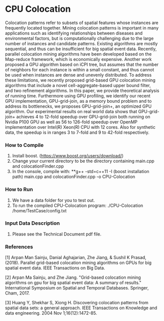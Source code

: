# CPU Colocation

Colocation patterns refer to subsets of spatial features whose instances are frequently located together. Mining colocation patterns is important in many applications such as identifying relationships between diseases and environmental factors, but is computationally challenging due to the large number of instances and candidate patterns. Existing algorithms are mostly sequential, and thus can be insufficient for big spatial event data. Recently, parallel colocation mining algorithms have been developed based on the Map-reduce framework, which is economically expensive. Another work proposed a GPU algorithm based on iCPI tree, but assumes that the number of neighbors for each instance is within a small constant, and thus cannot be used when instances are dense and unevenly distributed. To address these limitations, we recently proposed grid-based GPU colocation mining algorithms that include a novel cell-aggregate-based upper bound filter, and two refinement algorithms. In this paper, we provide theoretical analysis of running time. Furthermore using GPU profiling, we identify our recent GPU implementation, GPU-grid-join, as a memory bound problem and to address its bottlenecks, we proposes GPU-grid-join+, an optimized GPU algorithm. Our experimental results on real world data shows that GPU-grid-join+ achieves 4 to 12-fold speedup over GPU-grid-join both running on Nvidia P100 GPU as well as 56 to 126-fold speedup over OpenMP implementation over Intel(R) Xeon(R) CPU with 12 cores. Also for synthetic data, the speedup is in ranges 3 to 7-fold and 9 to 42-fold respectively.


### How to Compile

1. Install boost. (https://www.boost.org/users/download/) 
2. Change your current directory to be the directory containing main.cpp  and colocationFinder.cpp
3. In the console, compile with: **g++ -std=c++11 -I (boost installation path) main.cpp and colocationFinder.cpp -o CPU-Colocation

### How to Run

1. We have a data folder for you to test out.
2. To run the compiled CPU-Colocation program: ./CPU-Colocation /home/TestCase/config.txt

### Input Data Description
1. Please see the Technical Document pdf file. 

### References

[1] Arpan Man Sainju, Danial Aghajarian, Zhe Jiang, & Sushil K Prasad, (2018). Parallel grid-based colocation mining algorithms on GPUs for big spatial event data. IEEE Transactions on Big Data.

[2] Arpan Ma Sainju, and Zhe Jiang. "Grid-based colocation mining algorithms on gpu for big spatial event data: A summary of results." International Symposium on Spatial and Temporal Databases. Springer, Cham, 2017.

[3] Huang Y, Shekhar S, Xiong H. Discovering colocation patterns from spatial data sets: a general approach. IEEE Transactions on Knowledge and data engineering. 2004 Nov 1;16(12):1472-85.
